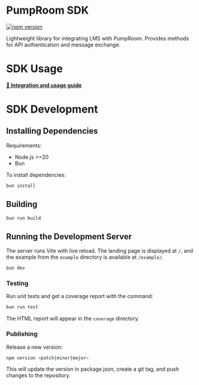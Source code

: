 # PumpRoom SDK

[![npm version](https://badge.fury.io/js/pumproom-sdk.svg)](https://www.npmjs.com/package/pumproom-sdk)

Lightweight library for integrating LMS with PumpRoom. Provides methods for API authentication and message exchange.

# SDK Usage

**[📖 Integration and usage guide](https://pumproom-sdk.inzhenerka-cloud.com/)**

# SDK Development

## Installing Dependencies

Requirements:
- Node.js >=20
- Bun

To install dependencies:

```bash
bun install
```

## Building

```bash
bun run build
```

## Running the Development Server

The server runs Vite with live reload. The landing page is displayed at `/`, and
the example from the `example` directory is available at `/example/`.

```bash
bun dev
```

### Testing

Run unit tests and get a coverage report with the command:

```bash
bun run test
```

The HTML report will appear in the `coverage` directory.

### Publishing

Release a new version:

```bash
npm version <patch|minor|major>
```

This will update the version in package.json, create a git tag, and push changes to the repository.
